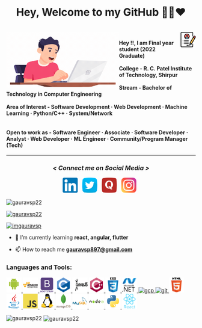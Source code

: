 
<h1 align="center">Hey, Welcome to my GitHub 👨‍💻❤️ <br></h1>
<br>

<img src="https://github.com/bhargav-joshi/bhargav-joshi/blob/master/Assets/resume.png" width="40px" align="right">

<img src="https://github.com/bhargav-joshi/bhargav-joshi/blob/master/Assets/programmer-crop.gif" width="300px" align="left">
<h4 align="left">Hey !!, I am Final year student (2022 Graduate) <br><br>
 College - R. C. Patel Institute of Technology, Shirpur <br><br>
 Stream - Bachelor of Technology in Computer Engineering<br><br>
 Area of Interest - Software Development · Web Development · Machine Learning · Python/C++ · System/Network<br><br><br>
 Open to work as - Software Engineer · Associate · Software Developer · Analyst  · Web Developer · ML Engineer · Community/Program Manager (Tech)
</h4>
<hr/>
<h3 align="center"><i><b> < Connect me on Social Media > </b></i></h3>

<p align="center">
<a href="https://www.linkedin.com/in/gaurav-pawar22/"><img height="40" src="https://github.com/bhargav-joshi/bhargav-joshi/blob/master/Assets/linkedin.png"></a>&nbsp;&nbsp;
<a href="https://twitter.com/ImGauravsp"><img height="40" src="https://github.com/bhargav-joshi/bhargav-joshi/blob/master/Assets/twitter.png"></a>&nbsp;&nbsp;
<a href="https://www.quora.com/profile/Gaurav-Pawar-480"><img height="40" src="https://github.com/bhargav-joshi/bhargav-joshi/blob/master/Assets/iconfinder_Quora_2613304.png"></a>&nbsp;&nbsp;
<a href="https://www.instagram.com/gaurav.2206/"><img height="40" src="https://github.com/bhargav-joshi/bhargav-joshi/blob/master/Assets/instagram.png"></a>&nbsp;&nbsp;


</p>  

<p align="left"> <img src="https://komarev.com/ghpvc/?username=gauravsp22&label=Profile%20views&color=0e75b6&style=flat" alt="gauravsp22" /> </p>

<p align="left"> <a href="https://github.com/ryo-ma/github-profile-trophy"><img src="https://github-profile-trophy.vercel.app/?username=gauravsp22" alt="gauravsp22" /></a> </p>

<p align="left"> <a href="https://twitter.com/imgauravsp" target="blank"><img src="https://img.shields.io/twitter/follow/imgauravsp?logo=twitter&style=for-the-badge" alt="imgauravsp" /></a> </p>

- 🌱 I’m currently learning **react, angular, flutter**

- 📫 How to reach me **gauravsp897@gmail.com**



<h3 align="left">Languages and Tools:</h3>
<p align="left"> <a href="https://developer.android.com" target="_blank"> <img src="https://raw.githubusercontent.com/devicons/devicon/master/icons/android/android-original-wordmark.svg" alt="android" width="40" height="40"/> </a> <a href="https://aws.amazon.com" target="_blank"> <img src="https://raw.githubusercontent.com/devicons/devicon/master/icons/amazonwebservices/amazonwebservices-original-wordmark.svg" alt="aws" width="40" height="40"/> </a> <a href="https://getbootstrap.com" target="_blank"> <img src="https://raw.githubusercontent.com/devicons/devicon/master/icons/bootstrap/bootstrap-plain-wordmark.svg" alt="bootstrap" width="40" height="40"/> </a> <a href="https://www.cprogramming.com/" target="_blank"> <img src="https://raw.githubusercontent.com/devicons/devicon/master/icons/c/c-original.svg" alt="c" width="40" height="40"/> </a> <a href="https://canvasjs.com" target="_blank"> <img src="https://raw.githubusercontent.com/Hardik0307/Hardik0307/master/assets/canvasjs-charts.svg" alt="canvasjs" width="40" height="40"/> </a> <a href="https://www.w3schools.com/cpp/" target="_blank"> <img src="https://raw.githubusercontent.com/devicons/devicon/master/icons/cplusplus/cplusplus-original.svg" alt="cplusplus" width="40" height="40"/> </a> <a href="https://www.w3schools.com/css/" target="_blank"> <img src="https://raw.githubusercontent.com/devicons/devicon/master/icons/css3/css3-original-wordmark.svg" alt="css3" width="40" height="40"/> </a> <a href="https://dotnet.microsoft.com/" target="_blank"> <img src="https://raw.githubusercontent.com/devicons/devicon/master/icons/dot-net/dot-net-original-wordmark.svg" alt="dotnet" width="40" height="40"/> </a> <a href="https://cloud.google.com" target="_blank"> <img src="https://www.vectorlogo.zone/logos/google_cloud/google_cloud-icon.svg" alt="gcp" width="40" height="40"/> </a> <a href="https://git-scm.com/" target="_blank"> <img src="https://www.vectorlogo.zone/logos/git-scm/git-scm-icon.svg" alt="git" width="40" height="40"/> </a> <a href="https://www.w3.org/html/" target="_blank"> <img src="https://raw.githubusercontent.com/devicons/devicon/master/icons/html5/html5-original-wordmark.svg" alt="html5" width="40" height="40"/> </a> <a href="https://www.java.com" target="_blank"> <img src="https://raw.githubusercontent.com/devicons/devicon/master/icons/java/java-original.svg" alt="java" width="40" height="40"/> </a> <a href="https://developer.mozilla.org/en-US/docs/Web/JavaScript" target="_blank"> <img src="https://raw.githubusercontent.com/devicons/devicon/master/icons/javascript/javascript-original.svg" alt="javascript" width="40" height="40"/> </a> <a href="https://www.linux.org/" target="_blank"> <img src="https://raw.githubusercontent.com/devicons/devicon/master/icons/linux/linux-original.svg" alt="linux" width="40" height="40"/> </a> <a href="https://www.mongodb.com/" target="_blank"> <img src="https://raw.githubusercontent.com/devicons/devicon/master/icons/mongodb/mongodb-original-wordmark.svg" alt="mongodb" width="40" height="40"/> </a> <a href="https://www.mysql.com/" target="_blank"> <img src="https://raw.githubusercontent.com/devicons/devicon/master/icons/mysql/mysql-original-wordmark.svg" alt="mysql" width="40" height="40"/> </a> <a href="https://nodejs.org" target="_blank"> <img src="https://raw.githubusercontent.com/devicons/devicon/master/icons/nodejs/nodejs-original-wordmark.svg" alt="nodejs" width="40" height="40"/> </a> <a href="https://www.python.org" target="_blank"> <img src="https://raw.githubusercontent.com/devicons/devicon/master/icons/python/python-original.svg" alt="python" width="40" height="40"/> </a> <a href="https://reactjs.org/" target="_blank"> <img src="https://raw.githubusercontent.com/devicons/devicon/master/icons/react/react-original-wordmark.svg" alt="react" width="40" height="40"/> </a> </p>

<p><img align="left" src="https://github-readme-stats.vercel.app/api/top-langs?username=gauravsp22&show_icons=true&locale=en&layout=compact" alt="gauravsp22" /></p>

<p>&nbsp;<img align="center" src="https://github-readme-stats.vercel.app/api?username=gauravsp22&show_icons=true&locale=en" alt="gauravsp22" /></p>
